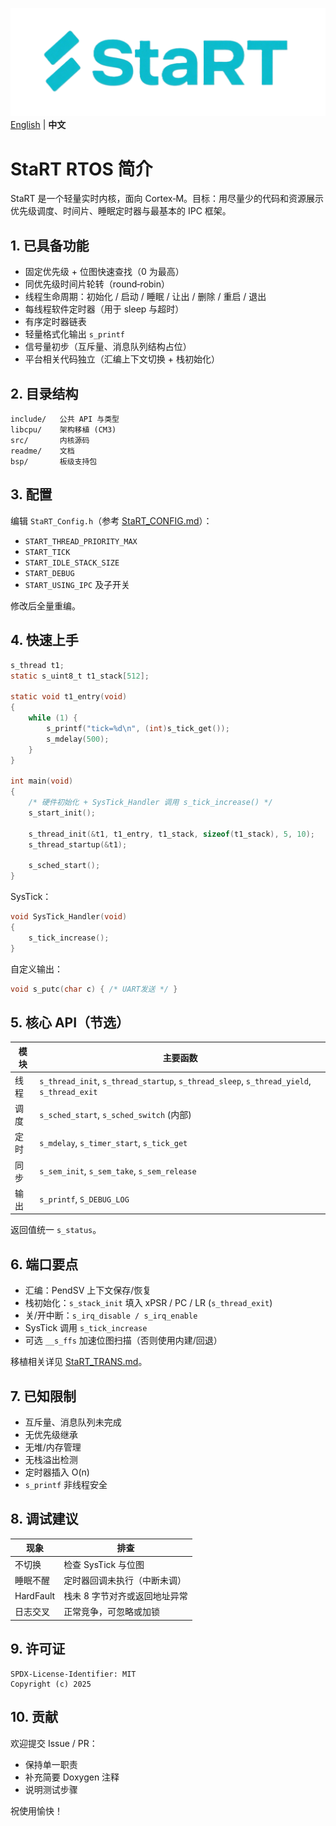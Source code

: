 ![StaRT](StaRTLogo.png)
[English](StaRT_README.md) | **中文** 
# StaRT RTOS 简介

StaRT 是一个轻量实时内核，面向 Cortex‑M。目标：用尽量少的代码和资源展示优先级调度、时间片、睡眠定时器与最基本的 IPC 框架。

## 1. 已具备功能
- 固定优先级 + 位图快速查找（0 为最高）
- 同优先级时间片轮转（round‑robin）
- 线程生命周期：初始化 / 启动 / 睡眠 / 让出 / 删除 / 重启 / 退出
- 每线程软件定时器（用于 sleep 与超时）
- 有序定时器链表
- 轻量格式化输出 `s_printf`
- 信号量初步（互斥量、消息队列结构占位）
- 平台相关代码独立（汇编上下文切换 + 栈初始化）

## 2. 目录结构
```
include/   公共 API 与类型
libcpu/    架构移植 (CM3)
src/       内核源码
readme/    文档
bsp/       板级支持包
```

## 3. 配置
编辑 `StaRT_Config.h`（参考 [StaRT_CONFIG.md](StaRT_CONFIG.md)）：
- `START_THREAD_PRIORITY_MAX`
- `START_TICK`
- `START_IDLE_STACK_SIZE`
- `START_DEBUG`
- `START_USING_IPC` 及子开关

修改后全量重编。

## 4. 快速上手
```c
s_thread t1;
static s_uint8_t t1_stack[512];

static void t1_entry(void)
{
    while (1) {
        s_printf("tick=%d\n", (int)s_tick_get());
        s_mdelay(500);
    }
}

int main(void)
{
    /* 硬件初始化 + SysTick_Handler 调用 s_tick_increase() */
    s_start_init();

    s_thread_init(&t1, t1_entry, t1_stack, sizeof(t1_stack), 5, 10);
    s_thread_startup(&t1);

    s_sched_start();
}
```

SysTick：
```c
void SysTick_Handler(void)
{
    s_tick_increase();
}
```

自定义输出：
```c
void s_putc(char c) { /* UART发送 */ }
```

## 5. 核心 API（节选）
| 模块 | 主要函数 |
|------|----------|
| 线程 | `s_thread_init`, `s_thread_startup`, `s_thread_sleep`, `s_thread_yield`, `s_thread_exit` |
| 调度 | `s_sched_start`, `s_sched_switch` (内部) |
| 定时 | `s_mdelay`, `s_timer_start`, `s_tick_get` |
| 同步 | `s_sem_init`, `s_sem_take`, `s_sem_release` |
| 输出 | `s_printf`, `S_DEBUG_LOG` |

返回值统一 `s_status`。

## 6. 端口要点
- 汇编：PendSV 上下文保存/恢复
- 栈初始化：`s_stack_init` 填入 xPSR / PC / LR (`s_thread_exit`)
- 关/开中断：`s_irq_disable / s_irq_enable`
- SysTick 调用 `s_tick_increase`
- 可选 `__s_ffs` 加速位图扫描（否则使用内建/回退）

移植相关详见 [StaRT_TRANS.md](StaRT_TRANS.md)。

## 7. 已知限制
- 互斥量、消息队列未完成
- 无优先级继承
- 无堆/内存管理
- 无栈溢出检测
- 定时器插入 O(n)
- `s_printf` 非线程安全

## 8. 调试建议
| 现象 | 排查 |
|------|------|
| 不切换 | 检查 SysTick 与位图 |
| 睡眠不醒 | 定时器回调未执行（中断未调） |
| HardFault | 栈未 8 字节对齐或返回地址异常 |
| 日志交叉 | 正常竞争，可忽略或加锁 |

## 9. 许可证
```
SPDX-License-Identifier: MIT
Copyright (c) 2025
```

## 10. 贡献
欢迎提交 Issue / PR：  
- 保持单一职责
- 补充简要 Doxygen 注释
- 说明测试步骤

祝使用愉快！
